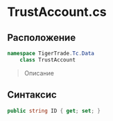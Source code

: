 
# TrustAccount.cs
## Расположение
```csharp
namespace TigerTrade.Tc.Data  
    class TrustAccount
```

> Описание

## Синтаксис
```csharp
public string ID { get; set; }
```
